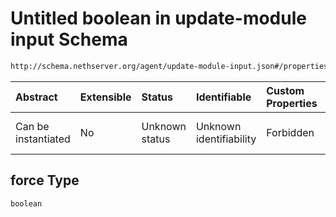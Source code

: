 # Untitled boolean in update-module input Schema

```txt
http://schema.nethserver.org/agent/update-module-input.json#/properties/force
```



| Abstract            | Extensible | Status         | Identifiable            | Custom Properties | Additional Properties | Access Restrictions | Defined In                                                                          |
| :------------------ | :--------- | :------------- | :---------------------- | :---------------- | :-------------------- | :------------------ | :---------------------------------------------------------------------------------- |
| Can be instantiated | No         | Unknown status | Unknown identifiability | Forbidden         | Allowed               | none                | [update-module-input.json\*](agent/update-module-input.json "open original schema") |

## force Type

`boolean`
